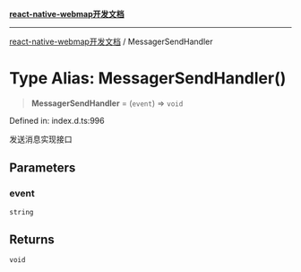 [**react-native-webmap开发文档**](../README.md)

***

[react-native-webmap开发文档](../globals.md) / MessagerSendHandler

# Type Alias: MessagerSendHandler()

> **MessagerSendHandler** = (`event`) => `void`

Defined in: index.d.ts:996

发送消息实现接口

## Parameters

### event

`string`

## Returns

`void`
